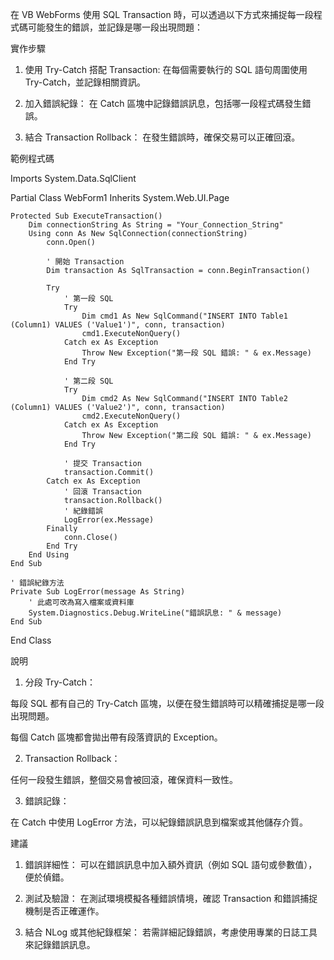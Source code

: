 在 VB WebForms 使用 SQL Transaction 時，可以透過以下方式來捕捉每一段程式碼可能發生的錯誤，並記錄是哪一段出現問題：

實作步驟

1. 使用 Try-Catch 搭配 Transaction: 在每個需要執行的 SQL 語句周圍使用 Try-Catch，並記錄相關資訊。


2. 加入錯誤紀錄： 在 Catch 區塊中記錄錯誤訊息，包括哪一段程式碼發生錯誤。


3. 結合 Transaction Rollback： 在發生錯誤時，確保交易可以正確回滾。



範例程式碼

Imports System.Data.SqlClient

Partial Class WebForm1
    Inherits System.Web.UI.Page

    Protected Sub ExecuteTransaction()
        Dim connectionString As String = "Your_Connection_String"
        Using conn As New SqlConnection(connectionString)
            conn.Open()

            ' 開始 Transaction
            Dim transaction As SqlTransaction = conn.BeginTransaction()

            Try
                ' 第一段 SQL
                Try
                    Dim cmd1 As New SqlCommand("INSERT INTO Table1 (Column1) VALUES ('Value1')", conn, transaction)
                    cmd1.ExecuteNonQuery()
                Catch ex As Exception
                    Throw New Exception("第一段 SQL 錯誤: " & ex.Message)
                End Try

                ' 第二段 SQL
                Try
                    Dim cmd2 As New SqlCommand("INSERT INTO Table2 (Column1) VALUES ('Value2')", conn, transaction)
                    cmd2.ExecuteNonQuery()
                Catch ex As Exception
                    Throw New Exception("第二段 SQL 錯誤: " & ex.Message)
                End Try

                ' 提交 Transaction
                transaction.Commit()
            Catch ex As Exception
                ' 回滾 Transaction
                transaction.Rollback()
                ' 紀錄錯誤
                LogError(ex.Message)
            Finally
                conn.Close()
            End Try
        End Using
    End Sub

    ' 錯誤紀錄方法
    Private Sub LogError(message As String)
        ' 此處可改為寫入檔案或資料庫
        System.Diagnostics.Debug.WriteLine("錯誤訊息: " & message)
    End Sub
End Class

說明

1. 分段 Try-Catch：

每段 SQL 都有自己的 Try-Catch 區塊，以便在發生錯誤時可以精確捕捉是哪一段出現問題。

每個 Catch 區塊都會拋出帶有段落資訊的 Exception。



2. Transaction Rollback：

任何一段發生錯誤，整個交易會被回滾，確保資料一致性。



3. 錯誤記錄：

在 Catch 中使用 LogError 方法，可以紀錄錯誤訊息到檔案或其他儲存介質。




建議

1. 錯誤詳細性： 可以在錯誤訊息中加入額外資訊（例如 SQL 語句或參數值），便於偵錯。


2. 測試及驗證： 在測試環境模擬各種錯誤情境，確認 Transaction 和錯誤捕捉機制是否正確運作。


3. 結合 NLog 或其他紀錄框架： 若需詳細記錄錯誤，考慮使用專業的日誌工具來記錄錯誤訊息。



